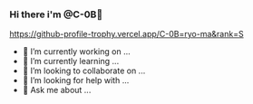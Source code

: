 ### Hi there i'm @C-0B👋

https://github-profile-trophy.vercel.app/C-0B=ryo-ma&rank=S

- 🔭 I’m currently working on ...
- 🌱 I’m currently learning ...
- 👯 I’m looking to collaborate on ...
- 🤔 I’m looking for help with ...
- 💬 Ask me about ...

